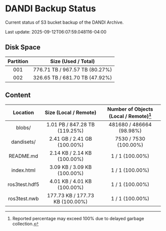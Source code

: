 # DANDI Backup Status

Current status of S3 bucket backup of the DANDI Archive.

Last update: 2025-09-12T06:07:59.048116-04:00

## Disk Space

| Partition | Size (Used / Total)            |
| :---: | :----------------------------: |
| 001   | 776.71 TB / 967.57 TB (80.27%) |
| 002   | 326.65 TB / 681.70 TB (47.92%) |



## Content

| Location             | Size (Local / Remote)                    | Number of Objects (Local / Remote)[^1]   |
| :------------------: | :--------------------------------------: | :--------------------------------------: |
| blobs/               | 1.01 PB / 847.28 TB (119.25%)            | 481680 / 486664 (98.98%)                 |
| dandisets/           | 2.41 GB / 2.41 GB (100.00%)              | 7530 / 7530 (100.00%)                    |
| README.md            | 2.14 KB / 2.14 KB (100.00%)              | 1 / 1 (100.00%)                          |
| index.html           | 3.09 KB / 3.09 KB (100.00%)              | 1 / 1 (100.00%)                          |
| ros3test.hdf5        | 4.01 KB / 4.01 KB (100.00%)              | 1 / 1 (100.00%)                          |
| ros3test.nwb         | 177.73 KB / 177.73 KB (100.00%)          | 1 / 1 (100.00%)                          |

[^1]: Reported percentage may exceed 100% due to delayed garbage collection.